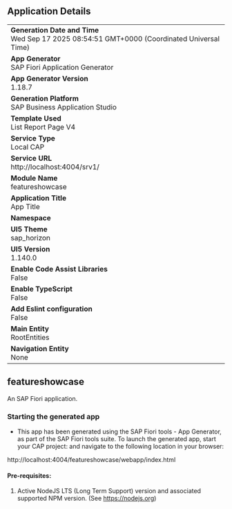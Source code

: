 ## Application Details
|               |
| ------------- |
|**Generation Date and Time**<br>Wed Sep 17 2025 08:54:51 GMT+0000 (Coordinated Universal Time)|
|**App Generator**<br>SAP Fiori Application Generator|
|**App Generator Version**<br>1.18.7|
|**Generation Platform**<br>SAP Business Application Studio|
|**Template Used**<br>List Report Page V4|
|**Service Type**<br>Local CAP|
|**Service URL**<br>http://localhost:4004/srv1/|
|**Module Name**<br>featureshowcase|
|**Application Title**<br>App Title|
|**Namespace**<br>|
|**UI5 Theme**<br>sap_horizon|
|**UI5 Version**<br>1.140.0|
|**Enable Code Assist Libraries**<br>False|
|**Enable TypeScript**<br>False|
|**Add Eslint configuration**<br>False|
|**Main Entity**<br>RootEntities|
|**Navigation Entity**<br>None|

## featureshowcase

An SAP Fiori application.

### Starting the generated app

-   This app has been generated using the SAP Fiori tools - App Generator, as part of the SAP Fiori tools suite.  To launch the generated app, start your CAP project:  and navigate to the following location in your browser:

http://localhost:4004/featureshowcase/webapp/index.html

#### Pre-requisites:

1. Active NodeJS LTS (Long Term Support) version and associated supported NPM version.  (See https://nodejs.org)


